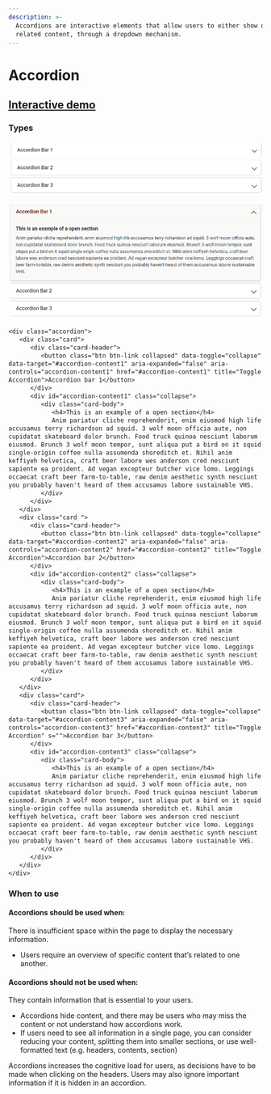 ```yaml
---
description: >-
  Accordions are interactive elements that allow users to either show or hide
  related content, through a dropdown mechanism.
---
```


# Accordion

## [Interactive demo](http://cloud.crimsonlogic.com/2021/website/jds/v1/components.html#accordion-wrapper)

### Types

![Accordion collapsed](../.gitbook/assets/image%20%2823%29.png)

![Accordion opened](../.gitbook/assets/image%20%2863%29.png)

```text
<div class="accordion">
   <div class="card">
      <div class="card-header">
         <button class="btn btn-link collapsed" data-toggle="collapse" data-target="#accordion-content1" aria-expanded="false" aria-controls="accordion-content1" href="#accordion-content1" title="Toggle Accordion">Accordion bar 1</button>
      </div>
      <div id="accordion-content1" class="collapse">
         <div class="card-body">
            <h4>This is an example of a open section</h4>
            Anim pariatur cliche reprehenderit, enim eiusmod high life accusamus terry richardson ad squid. 3 wolf moon officia aute, non cupidatat skateboard dolor brunch. Food truck quinoa nesciunt laborum eiusmod. Brunch 3 wolf moon tempor, sunt aliqua put a bird on it squid single-origin coffee nulla assumenda shoreditch et. Nihil anim keffiyeh helvetica, craft beer labore wes anderson cred nesciunt sapiente ea proident. Ad vegan excepteur butcher vice lomo. Leggings occaecat craft beer farm-to-table, raw denim aesthetic synth nesciunt you probably haven't heard of them accusamus labore sustainable VHS. 
         </div>
      </div>
   </div>
   <div class="card ">
      <div class="card-header">
         <button class="btn btn-link collapsed" data-toggle="collapse" data-target="#accordion-content2" aria-expanded="false" aria-controls="accordion-content2" href="#accordion-content2" title="Toggle Accordion">Accordion bar 2</button>
      </div>
      <div id="accordion-content2" class="collapse">
         <div class="card-body">
            <h4>This is an example of a open section</h4>
            Anim pariatur cliche reprehenderit, enim eiusmod high life accusamus terry richardson ad squid. 3 wolf moon officia aute, non cupidatat skateboard dolor brunch. Food truck quinoa nesciunt laborum eiusmod. Brunch 3 wolf moon tempor, sunt aliqua put a bird on it squid single-origin coffee nulla assumenda shoreditch et. Nihil anim keffiyeh helvetica, craft beer labore wes anderson cred nesciunt sapiente ea proident. Ad vegan excepteur butcher vice lomo. Leggings occaecat craft beer farm-to-table, raw denim aesthetic synth nesciunt you probably haven't heard of them accusamus labore sustainable VHS. 
         </div>
      </div>
   </div>
   <div class="card">
      <div class="card-header">
         <button class="btn btn-link collapsed" data-toggle="collapse" data-target="#accordion-content3" aria-expanded="false" aria-controls="accordion-content3" href="#accordion-content3" title="Toggle Accordion" s="">Accordion bar 3</button>
      </div>
      <div id="accordion-content3" class="collapse">
         <div class="card-body">
            <h4>This is an example of a open section</h4>
            Anim pariatur cliche reprehenderit, enim eiusmod high life accusamus terry richardson ad squid. 3 wolf moon officia aute, non cupidatat skateboard dolor brunch. Food truck quinoa nesciunt laborum eiusmod. Brunch 3 wolf moon tempor, sunt aliqua put a bird on it squid single-origin coffee nulla assumenda shoreditch et. Nihil anim keffiyeh helvetica, craft beer labore wes anderson cred nesciunt sapiente ea proident. Ad vegan excepteur butcher vice lomo. Leggings occaecat craft beer farm-to-table, raw denim aesthetic synth nesciunt you probably haven't heard of them accusamus labore sustainable VHS. 
         </div>
      </div>
   </div>
</div>
```

### When to use

#### Accordions should be used when:

There is insufficient space within the page to display the necessary information.

* Users require an overview of specific content that’s related to one another.

#### Accordions should not be used when:

They contain information that is essential to your users.

* Accordions hide content, and there may be users who may miss the content or not understand how accordions work.
* If users need to see all information in a single page, you can consider reducing your content, splitting them into smaller sections, or use well-formatted text \(e.g. headers, contents, section\)

Accordions increases the cognitive load for users, as decisions have to be made when clicking on the headers. Users may also ignore important information if it is hidden in an accordion.

